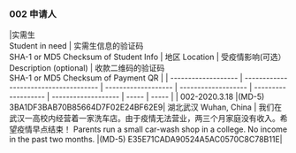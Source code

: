 ### 002 申请人

|实需生<br>Student in need          | 实需生信息的验证码 <br>SHA-1 or MD5 Checksum of Student Info                   | 地区 Location    | 受疫情影响(可选）Description (optional)  | 收款二维码的验证码 <br>SHA-1 or MD5 Checksum of Payment QR    |
| ------------------- | ------------------------------------- | ------------------- | ------------------- | ------------------- | ------------------- | ----- | ----- |
| 002-2020.3.18              |(MD-5) 3BA1DF3BAB70B85664D7F02E24BF62E9| 湖北武汉  Wuhan, China          |  我们在武汉一高校内经营着一家洗车店。由于疫情无法营业，两三个月家庭没有收入。希望疫情早点结束！  Parents run a small car-wash shop in a college. No income in the past two months.                  |(MD-5) E35E71CADA90524A5AC0570C8C78B11E| 
